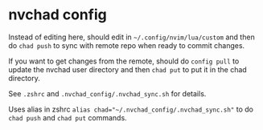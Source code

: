 # nvchad config
Instead of editing here, should edit in `~/.config/nvim/lua/custom` and then do `chad push` to sync with remote repo when ready to commit changes.

If you want to get changes from the remote, should do `config pull` to update the nvchad user directory and then `chad put` to put it in the chad directory.

See `.zshrc` and `.nvchad_config/.nvchad_sync.sh` for details.

Uses alias in zshrc `alias chad="~/.nvchad_config/.nvchad_sync.sh"` to do `chad push` and `chad put` commands.


